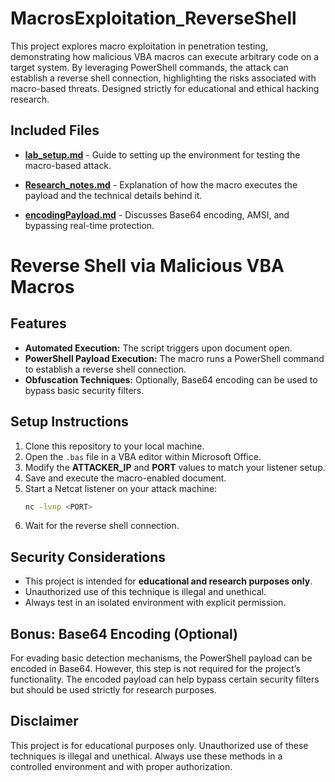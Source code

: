 # MacrosExploitation_ReverseShell
This project explores macro exploitation in penetration testing, demonstrating how malicious VBA macros can execute arbitrary code on a target system. By leveraging PowerShell commands, the attack can establish a reverse shell connection, highlighting the risks associated with macro-based threats. Designed strictly for educational and ethical hacking research.

## Included Files
- [**lab_setup.md**](lab_setup.md) - Guide to setting up the environment for testing the macro-based attack.
- [**Research_notes.md**](Research_notes.md) - Explanation of how the macro executes the payload and the technical details behind it.

- [**encodingPayload.md**](encodingPlayload.md) - Discusses Base64 encoding, AMSI, and bypassing real-time protection.
# Reverse Shell via Malicious VBA Macros

## Features
- **Automated Execution:** The script triggers upon document open.
- **PowerShell Payload Execution:** The macro runs a PowerShell command to establish a reverse shell connection.
- **Obfuscation Techniques:** Optionally, Base64 encoding can be used to bypass basic security filters.

## Setup Instructions
1. Clone this repository to your local machine.
2. Open the `.bas` file in a VBA editor within Microsoft Office.
3. Modify the **ATTACKER_IP** and **PORT** values to match your listener setup.
4. Save and execute the macro-enabled document.
5. Start a Netcat listener on your attack machine:
   ```bash
   nc -lvnp <PORT>
   ```
6. Wait for the reverse shell connection.

## Security Considerations
- This project is intended for **educational and research purposes only**.
- Unauthorized use of this technique is illegal and unethical.
- Always test in an isolated environment with explicit permission.

## Bonus: Base64 Encoding (Optional)
For evading basic detection mechanisms, the PowerShell payload can be encoded in Base64. However, this step is not required for the project’s functionality. The encoded payload can help bypass certain security filters but should be used strictly for research purposes.

## Disclaimer
This project is for educational purposes only. Unauthorized use of these techniques is illegal and unethical. Always use these methods in a controlled environment and with proper authorization.

